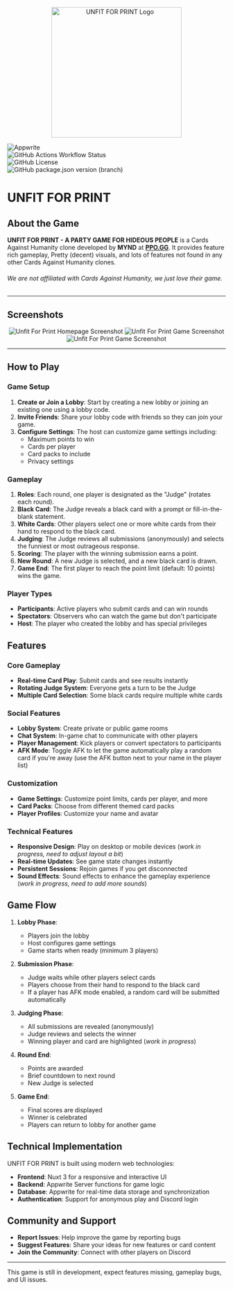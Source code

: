 <div align="center">
<img src="https://unfit.cards/img/ufp2.svg" alt="UNFIT FOR PRINT Logo" width="300">
</div>

![Appwrite](https://img.shields.io/badge/Appwrite-%23FD366E.svg?style=flat&logo=appwrite&logoColor=white)  
![GitHub Actions Workflow Status](https://img.shields.io/github/actions/workflow/status/PPO-GG/unfit-for-print/release.yml)  
![GitHub License](https://img.shields.io/github/license/PPO-GG/unfit-for-print)  
![GitHub package.json version (branch)](https://img.shields.io/github/package-json/v/PPO-GG/unfit-for-print/main)  

# UNFIT FOR PRINT

## About the Game

**UNFIT FOR PRINT - A PARTY GAME FOR HIDEOUS PEOPLE**
is a Cards Against Humanity clone developed by **MYND** at **[PPO.GG](https://ppo.gg)**. It provides feature rich gameplay, Pretty (decent) visuals, and lots of features not found in any other Cards Against Humanity clones.

###### *We are not affiliated with Cards Against Humanity, we just love their game.*

---
## Screenshots

<div align="center">
<img src="https://console.ppo.gg/v1/storage/buckets/6831670e0005cf04762c/files/685c566000229ae5c35a/preview?project=682eb1b9000cb3845772&token=eyJ0eXAiOiJKV1QiLCJhbGciOiJIUzI1NiJ9.eyJ0b2tlbklkIjoiNjg1YzU3NzAzZTVjZDg4YmE4ZjUiLCJyZXNvdXJjZUlkIjoiNjgzMTY3MGUwMDA1Y2YwNDc2MmM6Njg1YzU2NjAwMDIyOWFlNWMzNWEiLCJyZXNvdXJjZVR5cGUiOiJmaWxlcyIsInJlc291cmNlSW50ZXJuYWxJZCI6IjE6NCIsImV4cCI6OS4yMjMzNzIwMzg2MDU2NThlKzE4fQ.caloDTHv-FNBLxO-Sa0Pc_0LmFErainfrXMwI7zca-0" alt="Unfit For Print Homepage Screenshot" height="auto">
<img src="https://console.ppo.gg/v1/storage/buckets/6831670e0005cf04762c/files/685c565c00213ebc4ad1/preview?project=682eb1b9000cb3845772&token=eyJ0eXAiOiJKV1QiLCJhbGciOiJIUzI1NiJ9.eyJ0b2tlbklkIjoiNjg1YzU3YzcxMzc1MDhhMWIzZWEiLCJyZXNvdXJjZUlkIjoiNjgzMTY3MGUwMDA1Y2YwNDc2MmM6Njg1YzU2NWMwMDIxM2ViYzRhZDEiLCJyZXNvdXJjZVR5cGUiOiJmaWxlcyIsInJlc291cmNlSW50ZXJuYWxJZCI6IjE6MyIsImV4cCI6OS4yMjMzNzIwMzg2MDU2NThlKzE4fQ.vwVAEbEQ-Cn6cM814MVF4YPft4JstjkHV3D4myy90lE" alt="Unfit For Print Game Screenshot" height="auto">
<img src="https://console.ppo.gg/v1/storage/buckets/6831670e0005cf04762c/files/685c56570020bfe5ee8c/preview?project=682eb1b9000cb3845772&token=eyJ0eXAiOiJKV1QiLCJhbGciOiJIUzI1NiJ9.eyJ0b2tlbklkIjoiNjg1YzU3ZTgxY2RkODIyM2JkZTYiLCJyZXNvdXJjZUlkIjoiNjgzMTY3MGUwMDA1Y2YwNDc2MmM6Njg1YzU2NTcwMDIwYmZlNWVlOGMiLCJyZXNvdXJjZVR5cGUiOiJmaWxlcyIsInJlc291cmNlSW50ZXJuYWxJZCI6IjE6MiIsImV4cCI6OS4yMjMzNzIwMzg2MDU2NThlKzE4fQ.LN81NVWDA9S6PhlGR8K-nfU7j9LlrifT_MIK7-KL-hY" alt="Unfit For Print Game Screenshot" height="auto">
</div>

---
## How to Play

### Game Setup

1. **Create or Join a Lobby**: Start by creating a new lobby or joining an existing one using a lobby code.
2. **Invite Friends**: Share your lobby code with friends so they can join your game.
3. **Configure Settings**: The host can customize game settings including:
   - Maximum points to win
   - Cards per player
   - Card packs to include
   - Privacy settings

### Gameplay

1. **Roles**: Each round, one player is designated as the "Judge" (rotates each round).
2. **Black Card**: The Judge reveals a black card with a prompt or fill-in-the-blank statement.
3. **White Cards**: Other players select one or more white cards from their hand to respond to the black card.
4. **Judging**: The Judge reviews all submissions (anonymously) and selects the funniest or most outrageous response.
5. **Scoring**: The player with the winning submission earns a point.
6. **New Round**: A new Judge is selected, and a new black card is drawn.
7. **Game End**: The first player to reach the point limit (default: 10 points) wins the game.

### Player Types

- **Participants**: Active players who submit cards and can win rounds
- **Spectators**: Observers who can watch the game but don't participate
- **Host**: The player who created the lobby and has special privileges

## Features

### Core Gameplay

- **Real-time Card Play**: Submit cards and see results instantly
- **Rotating Judge System**: Everyone gets a turn to be the Judge
- **Multiple Card Selection**: Some black cards require multiple white cards

### Social Features

- **Lobby System**: Create private or public game rooms
- **Chat System**: In-game chat to communicate with other players
- **Player Management**: Kick players or convert spectators to participants
- **AFK Mode**: Toggle AFK to let the game automatically play a random card if you're away
  (use the AFK button next to your name in the player list)

### Customization

- **Game Settings**: Customize point limits, cards per player, and more
- **Card Packs**: Choose from different themed card packs
- **Player Profiles**: Customize your name and avatar

### Technical Features

- **Responsive Design**: Play on desktop or mobile devices (*work in progress, need to adjust layout a bit*)
- **Real-time Updates**: See game state changes instantly
- **Persistent Sessions**: Rejoin games if you get disconnected
- **Sound Effects**: Sound effects to enhance the gameplay experience (*work in progress, need to add more sounds*)

## Game Flow

1. **Lobby Phase**:
   - Players join the lobby
   - Host configures game settings
   - Game starts when ready (minimum 3 players)

1. **Submission Phase**:
   - Judge waits while other players select cards
   - Players choose from their hand to respond to the black card
   - If a player has AFK mode enabled, a random card will be submitted automatically

1. **Judging Phase**:
   - All submissions are revealed (anonymously)
   - Judge reviews and selects the winner
   - Winning player and card are highlighted (*work in progress*)

1. **Round End**:
   - Points are awarded
   - Brief countdown to next round
   - New Judge is selected

1. **Game End**:
   - Final scores are displayed
   - Winner is celebrated
   - Players can return to lobby for another game

## Technical Implementation

UNFIT FOR PRINT is built using modern web technologies:

- **Frontend**: Nuxt 3 for a responsive and interactive UI
- **Backend**: Appwrite Server functions for game logic
- **Database**: Appwrite for real-time data storage and synchronization
- **Authentication**: Support for anonymous play and Discord login

## Community and Support

- **Report Issues**: Help improve the game by reporting bugs
- **Suggest Features**: Share your ideas for new features or card content
- **Join the Community**: Connect with other players on Discord

---  

This game is still in development, expect features missing, gameplay bugs, and UI issues.